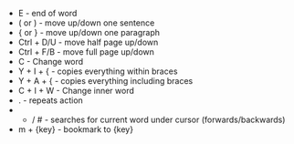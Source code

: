 *  E - end of word
*  ( or ) - move up/down one sentence
*  { or } - move up/down one paragraph
*  Ctrl + D/U - move half page up/down
*  Ctrl + F/B - move full page up/down
*  C - Change word
*  Y + I + { - copies everything within braces
*  Y + A + { - copies everything including braces
*  C + I + W - Change inner word
*  . - repeats action
* * / # - searches for current word under cursor (forwards/backwards)
*  m + {key} - bookmark to {key}